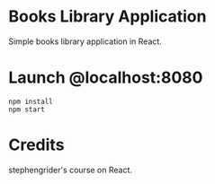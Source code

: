 # Books Library Application
Simple books library application in React.

# Launch @localhost:8080
```
npm install
npm start
```

# Credits
stephengrider's course on React.

